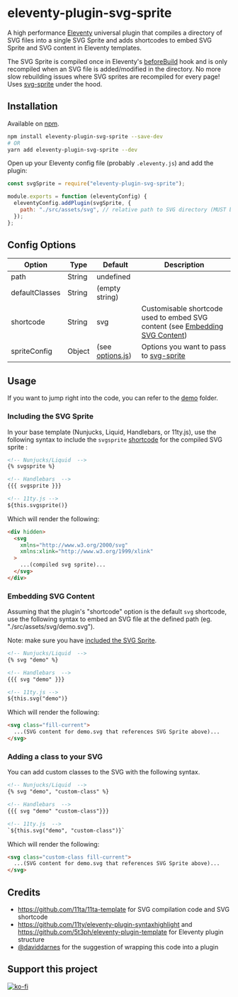 # eleventy-plugin-svg-sprite

A high performance [Eleventy](https://github.com/11ty/eleventy) universal plugin that compiles a directory of SVG files into a single SVG Sprite and adds shortcodes to embed SVG Sprite and SVG content in Eleventy templates.

The SVG Sprite is compiled once in Eleventy's [beforeBuild](https://www.11ty.dev/docs/events/#beforebuild) hook and is only recompiled when an SVG file is added/modified in the directory. No more slow rebuilding issues where SVG sprites are recompiled for every page! Uses [svg-sprite](https://github.com/svg-sprite/svg-sprite) under the hood.

## Installation

Available on [npm](https://www.npmjs.com/package/eleventy-plugin-svg-sprite).

```bash
npm install eleventy-plugin-svg-sprite --save-dev
# OR
yarn add eleventy-plugin-svg-sprite --dev
```

Open up your Eleventy config file (probably `.eleventy.js`) and add the plugin:

```js
const svgSprite = require("eleventy-plugin-svg-sprite");

module.exports = function (eleventyConfig) {
  eleventyConfig.addPlugin(svgSprite, {
    path: "./src/assets/svg", // relative path to SVG directory (MUST be defined when initialising plugin)
  });
};
```

## Config Options

| Option         | Type   | Default                              | Description                                                                                            |
| -------------- | ------ | ------------------------------------ | ------------------------------------------------------------------------------------------------------ |
| path           | String | undefined                            |
| defaultClasses | String | (empty string)                       |
| shortcode      | String | svg                                  | Customisable shortcode used to embed SVG content (see [Embedding SVG Content](#embedding-svg-content)) |
| spriteConfig   | Object | (see [options.js](./src/options.js)) | Options you want to pass to [svg-sprite](https://github.com/svg-sprite/svg-sprite)                     |

## Usage

If you want to jump right into the code, you can refer to the [demo]("https://github.com/patrickxchong/eleventy-plugin-svg-sprite/tree/main/demo") folder.

### Including the SVG Sprite

In your base template (Nunjucks, Liquid, Handlebars, or 11ty.js), use the following syntax to include the `svgsprite` [shortcode](https://www.11ty.dev/docs/shortcodes/) for the compiled SVG sprite :

```html
<!-- Nunjucks/Liquid  -->
{% svgsprite %}

<!-- Handlebars  -->
{{{ svgsprite }}}

<!-- 11ty.js -->
${this.svgsprite()}
```

Which will render the following:

```html
<div hidden>
  <svg
    xmlns="http://www.w3.org/2000/svg"
    xmlns:xlink="http://www.w3.org/1999/xlink"
  >
    ...(compiled svg sprite)...
  </svg>
</div>
```

### Embedding SVG Content

Assuming that the plugin's "shortcode" option is the default `svg` shortcode, use the following syntax to embed an SVG file at the defined path (eg. "./src/assets/svg/demo.svg").

Note: make sure you have [included the SVG Sprite](#including-the-svg-sprite).

```html
<!-- Nunjucks/Liquid  -->
{% svg "demo" %}

<!-- Handlebars  -->
{{{ svg "demo" }}}

<!-- 11ty.js -->
${this.svg("demo")}
```

Which will render the following:

```html
<svg class="fill-current">
  ...(SVG content for demo.svg that references SVG Sprite above)...
</svg>
```

### Adding a class to your SVG

You can add custom classes to the SVG with the following syntax.

```html
<!-- Nunjucks/Liquid  -->
{% svg "demo", "custom-class" %}

<!-- Handlebars  -->
{{{ svg "demo" "custom-class"}}}

<!-- 11ty.js  -->
`${this.svg("demo", "custom-class")}`
```

Which will render the following:

```html
<svg class="custom-class fill-current">
  ...(SVG content for demo.svg that references SVG Sprite above)...
</svg>
```

## Credits

- https://github.com/11ta/11ta-template for SVG compilation code and SVG shortcode
- https://github.com/11ty/eleventy-plugin-syntaxhighlight and https://github.com/5t3ph/eleventy-plugin-template for Eleventy plugin structure
- [@daviddarnes](https://github.com/daviddarnes) for the suggestion of wrapping this code into a plugin

## Support this project

[![ko-fi](https://www.ko-fi.com/img/githubbutton_sm.svg)](https://ko-fi.com/patrickxchong)
